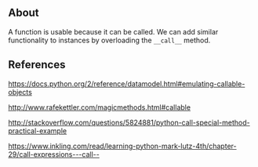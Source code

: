 About
-----

A function is usable because it can be called. We can add similar functionality to instances by overloading the `__call__` method.


References
----------


https://docs.python.org/2/reference/datamodel.html#emulating-callable-objects

http://www.rafekettler.com/magicmethods.html#callable

http://stackoverflow.com/questions/5824881/python-call-special-method-practical-example

https://www.inkling.com/read/learning-python-mark-lutz-4th/chapter-29/call-expressions---call--
